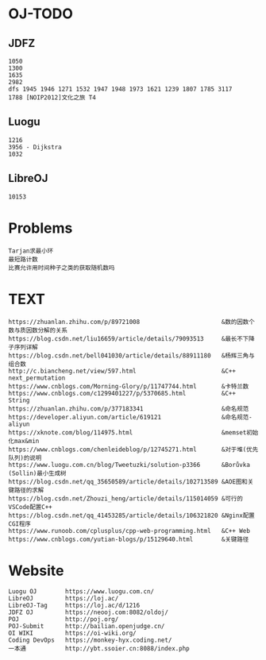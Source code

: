 # OJ-TODO
## JDFZ
    1050
    1300
    1635
    2982
    dfs 1945 1946 1271 1532 1947 1948 1973 1621 1239 1807 1785 3117
    1788 [NOIP2012]文化之旅 T4

## Luogu
    1216
    3956 - Dijkstra
    1032

## LibreOJ
    10153


# Problems
    Tarjan求最小环
    最短路计数
    比赛允许用时间种子之类的获取随机数吗

# TEXT
    https://zhuanlan.zhihu.com/p/89721008                       &数的因数个数与质因数分解的关系
    https://blog.csdn.net/liu16659/article/details/79093513     &最长不下降子序列详解
    https://blog.csdn.net/bell041030/article/details/88911180   &杨辉三角与组合数
    http://c.biancheng.net/view/597.html                        &C++ next_permutation
    https://www.cnblogs.com/Morning-Glory/p/11747744.html       &卡特兰数
    https://www.cnblogs.com/c1299401227/p/5370685.html          &C++ String
    https://zhuanlan.zhihu.com/p/377183341                      &命名规范
    https://developer.aliyun.com/article/619121                 &命名规范-aliyun
    https://xknote.com/blog/114975.html                         &memset初始化max&min
    https://www.cnblogs.com/chenleideblog/p/12745271.html       &对于堆(优先队列)的说明
    https://www.luogu.com.cn/blog/Tweetuzki/solution-p3366      &Borůvka (Sollin)最小生成树
    https://blog.csdn.net/qq_35650589/article/details/102713589 &AOE图和关键路径的求解
    https://blog.csdn.net/Zhouzi_heng/article/details/115014059 &可行的VSCode配置C++
    https://blog.csdn.net/qq_41453285/article/details/106321820 &Nginx配置CGI程序
    https://www.runoob.com/cplusplus/cpp-web-programming.html   &C++ Web
    https://www.cnblogs.com/yutian-blogs/p/15129640.html        &关键路径

# Website
    Luogu OJ        https://www.luogu.com.cn/
    LibreOJ         https://loj.ac/
    LibreOJ-Tag     https://loj.ac/d/1216
    JDFZ OJ         https://neooj.com:8082/oldoj/
    POJ             http://poj.org/
    POJ-Submit      http://bailian.openjudge.cn/
    OI WIKI         https://oi-wiki.org/
    Coding DevOps   https://monkey-hyx.coding.net/
    一本通           http://ybt.ssoier.cn:8088/index.php
    